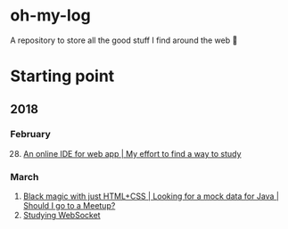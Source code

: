 # oh-my-log
A repository to store all the good stuff I find around the web :flashlight:

# Starting point    

## 2018 

### February
28. [An online IDE for web app | My effort to find a way to study](2018/february/28/28.md)

### March
01. [Black magic with just HTML+CSS | Looking for a mock data for Java | Should I go to a Meetup?](2018/march/01.md)      
02. [Studying WebSocket](2018/march/02.md)
